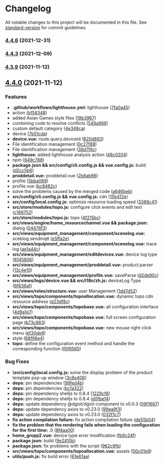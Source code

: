 # Changelog

All notable changes to this project will be documented in this file. See [standard-version](https://github.com/conventional-changelog/standard-version) for commit guidelines.

### [4.4.6](https://github.com/dgiot/dgiot-dashboard/compare/v4.4.5...v4.4.6) (2021-12-31)

### [4.4.3](https://github.com/dgiot/dgiot-dashboard/compare/v4.4.2...v4.4.3) (2021-12-09)

### [4.3.9](https://github.com/dgiot/dgiot-dashboard/compare/v4.4.0...v4.3.9) (2021-11-12)

## [4.4.0](https://github.com/dgiot/dgiot-dashboard/compare/v4.3.6...v4.4.0) (2021-11-12)

### Features

- **.github/workflows/lighthouse.yml:**
  lighthouse ([7fa0a45](https://github.com/dgiot/dgiot-dashboard/commit/7fa0a454213cbbe6a3d9905d1daa8ecd657a33bf))
- action ([bf58348](https://github.com/dgiot/dgiot-dashboard/commit/bf5834880b255b5a186e6f773392209a8366c5c2))
- added Asian Games style
  files ([19b3967](https://github.com/dgiot/dgiot-dashboard/commit/19b3967e564a2d986fb234c22094d49934116240))
- combining code to resolve
  conflicts ([549a968](https://github.com/dgiot/dgiot-dashboard/commit/549a96804be3c4ce89e049ef3e6630e5a9342d75))
- custom default
  category ([4e348ca](https://github.com/dgiot/dgiot-dashboard/commit/4e348ca7d6d3c01a1ae46c85463bbebce9758b7a))
- device ([7b51cda](https://github.com/dgiot/dgiot-dashboard/commit/7b51cdaa9f0ff6fe8d166a2f1c00461201b36dcc))
- **device.vue:**
  route.query.deviceid ([820d893](https://github.com/dgiot/dgiot-dashboard/commit/820d893d9a47fd28dc21585e6201361713bc9415))
- File identification
  management ([0c27f88](https://github.com/dgiot/dgiot-dashboard/commit/0c27f888f639ad7014dde8c539f34cf790004f8a))
- File identification
  management ([36d7f6c](https://github.com/dgiot/dgiot-dashboard/commit/36d7f6c24e261d411f7db9b50b8398c5059e63e7))
- **lighthouse:** added lighthouse analysis
  action ([48c0204](https://github.com/dgiot/dgiot-dashboard/commit/48c020417cb651eb478115cec2798377f885bd52))
- npm ([649c788](https://github.com/dgiot/dgiot-dashboard/commit/649c7888a5532e08280ca136604d9d582af02b25))
- **package.json && src/config/cli.config.js && vue.config.js:**
  build ([d2cc5b6](https://github.com/dgiot/dgiot-dashboard/commit/d2cc5b6fd951e90236b76e4695722ba8c70ab579))
- **proddetail.vue:**
  proddetail.vue ([2b8ab66](https://github.com/dgiot/dgiot-dashboard/commit/2b8ab66357c577be6354032d1ce5e5ebcee78c46))
- profile ([5bba068](https://github.com/dgiot/dgiot-dashboard/commit/5bba068855e957f98c9a13c8bf7827e4b8b14188))
- profile.vue ([bc8482c](https://github.com/dgiot/dgiot-dashboard/commit/bc8482cf7c99f49c881b0f5681916cc58ce31530))
- solve the problems caused by the merged
  code ([a646beb](https://github.com/dgiot/dgiot-dashboard/commit/a646beb22b0b211949d8ae4b03ec9264089cb137))
- **src/config/cli.config.js && vue.config.js:**
  cdn ([15b412e](https://github.com/dgiot/dgiot-dashboard/commit/15b412e789cf0f5e85331f5a49854ee8d3e28f84))
- **src/config/local.config.js:** optimize resource loading
  speed ([3388c41](https://github.com/dgiot/dgiot-dashboard/commit/3388c412aef91dd2f63ffbd1e89eabc32ffa14c2))
- **src/store/modules/topo.js:** configure click events and edit
  text ([c188752](https://github.com/dgiot/dgiot-dashboard/commit/c18875244fb1ddc823b202ac40303af9581e3598))
- **src/store/modules/topo.js:**
  topo ([4f215bc](https://github.com/dgiot/dgiot-dashboard/commit/4f215bc74fa963e4b6d72c352b981c72d5090650))
- **src/views/engine/home_resourcechannel.vue && package.json:**
  dialog ([04476f3](https://github.com/dgiot/dgiot-dashboard/commit/04476f323e80b1fb9e6a1ad4931295c0f8bf1916))
- **src/views/equipment_management/component/scenelog.vue:** sceblog
  sendmqtt ([e5ffa2e](https://github.com/dgiot/dgiot-dashboard/commit/e5ffa2e442d23f851c145534b8e08ec0ab4733a2))
- **src/views/equipment_management/component/scenelog.vue:** trace
  log ([ae1a44c](https://github.com/dgiot/dgiot-dashboard/commit/ae1a44cb5710c1509cd4a10404424f0838548b86))
- **src/views/equipment_management/editdevices.vue:** device log
  type ([8145806](https://github.com/dgiot/dgiot-dashboard/commit/8145806c2004f658cc61847717833738091df0a5))
- **src/views/equipment_management/proddetail.vue:**
  product.parser ([13c4e10](https://github.com/dgiot/dgiot-dashboard/commit/13c4e10bebac8c6faa5d47bdd871013478dc7fa1))
- **src/views/equipment_management/profile.vue:**
  saveParse ([d2de90c](https://github.com/dgiot/dgiot-dashboard/commit/d2de90c4ca6f5a6f3a1ea4d92ae3eb6664094624))
- **src/views/logs/device.vue && src/i18n/zh.js:** deviceLog
  Type ([6f836af](https://github.com/dgiot/dgiot-dashboard/commit/6f836afecf7da2e17aa64157c75423d1c56c4929))
- **src/views/roles/structure.vue:** user
  Management ([1dd7d52](https://github.com/dgiot/dgiot-dashboard/commit/1dd7d52090323e437b6fe4102062ecd8aca7f31e))
- **src/views/topo/components/topoallocation.vue:** dynamic topo cdn resource
  address ([d23df8c](https://github.com/dgiot/dgiot-dashboard/commit/d23df8c1307ef242a0068b82cf63676accf6d959))
- **src/views/topo/components/topobase.vue:** all configuration
  interface ([4d9a1e7](https://github.com/dgiot/dgiot-dashboard/commit/4d9a1e7d44948c8bcea74aa6a88e647bf6ba5ad5))
- **src/views/topo/components/topobase.vue:** full screen configuration
  page ([b73c863](https://github.com/dgiot/dgiot-dashboard/commit/b73c8636eb2712e821d2fcd034ea25eca6b4211b))
- **src/views/topo/components/topobase.vue:** new mouse right-click
  menu ([ef30de8](https://github.com/dgiot/dgiot-dashboard/commit/ef30de88005f3c9928b2bdf8bb24e656744a6d74))
- style ([68f98e4](https://github.com/dgiot/dgiot-dashboard/commit/68f98e4abab531b7b65740b68339ba109511c852))
- **topo:** define the configuration event method and handle the corresponding
  function ([f0f6565](https://github.com/dgiot/dgiot-dashboard/commit/f0f65653337a34a52c4665fb8918c150dc116f9a))

### Bug Fixes

- **\src\config\local.config.js:** solve the display problem of the product template pop-up
  window ([3c8e406](https://github.com/dgiot/dgiot-dashboard/commit/3c8e40672d45137e6ba2b335d617d719c06b65e1))
- **deps:** pin
  dependencies ([99fed4b](https://github.com/dgiot/dgiot-dashboard/commit/99fed4beca62a716854c9ad450bace22e61fa94b))
- **deps:** pin
  dependencies ([bc1a322](https://github.com/dgiot/dgiot-dashboard/commit/bc1a3222b007ffcc260821c729dc906d4d611982))
- **deps:** pin dependency shelljs to
  0.8.4 ([1229cf8](https://github.com/dgiot/dgiot-dashboard/commit/1229cf8947720a9abecaf19e4877fcd4427a9af1))
- **deps:** pin dependency shelljs to
  0.8.4 ([d0fbe14](https://github.com/dgiot/dgiot-dashboard/commit/d0fbe1456f3bae1ea3cd40c3778a223f46460fd9))
- **deps:** update dependency @dgiot/dgiot-component to
  v0.0.3 ([09f1667](https://github.com/dgiot/dgiot-dashboard/commit/09f16675f4b51e2f0530fe940b002c1c768835f4))
- **deps:** update dependency axios to
  v0.23.0 ([99ea9f3](https://github.com/dgiot/dgiot-dashboard/commit/99ea9f3a93ff3165c99b669e605d3bca97997e4e))
- **deps:** update dependency axios to
  v0.23.0 ([032f1c7](https://github.com/dgiot/dgiot-dashboard/commit/032f1c7967786f2e6fc4edee3f40bf6f5faf49d2))
- **fix action compilation failure:** fix action compilation
  failure ([de55b04](https://github.com/dgiot/dgiot-dashboard/commit/de55b04257cef7b14b04f089623e1e774aef0fbb))
- **fix the problem that the rendering fails when loading the configuration for the first time:**
  .0 ([8f4aa00](https://github.com/dgiot/dgiot-dashboard/commit/8f4aa009537494cd9e5922277daad0c5ce98212c))
- **home_gropp2.vue:** device type error
  modification ([fb9c24f](https://github.com/dgiot/dgiot-dashboard/commit/fb9c24f58ae0b763970b50ef48393b116dff9773))
- **package.json:**
  build ([9e2410b](https://github.com/dgiot/dgiot-dashboard/commit/9e2410b0c1932b1844d078b7c877170f0595214d))
- **package.json:** fix problems with the
  script ([962c9fb](https://github.com/dgiot/dgiot-dashboard/commit/962c9fbc163559bdaaa4e5b53872de954dc5c427))
- **src/views/topo/components/topoallocation.vue:**
  assets ([00c01e9](https://github.com/dgiot/dgiot-dashboard/commit/00c01e9111ffde6a422ae40bafb74cb720efe517))
- **utils/push.js:** fix build
  error ([61e61aa](https://github.com/dgiot/dgiot-dashboard/commit/61e61aae31f1066fd6d28b075494cf58c4fbc2ba))
